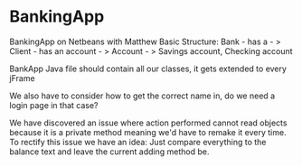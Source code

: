 # BankingApp
BankingApp on Netbeans with Matthew
Basic Structure:
Bank - has a - > 
Client - has an account - > 
Account  - > 
Savings account, Checking account
<p>BankApp Java file should contain all our classes, it gets extended to every jFrame
<p>We also have to consider how to get the correct name in, do we need a login page in that case?
<p> We have discovered an issue where action performed cannot read objects because it is a private method meaning we'd have to remake it every time. To rectify this issue we have an idea: Just compare everything to the balance text and leave the current adding method be.
